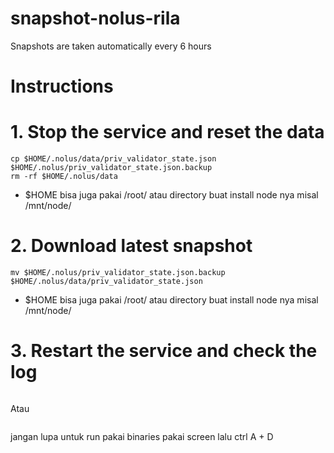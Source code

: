 # snapshot-nolus-rila

Snapshots are taken automatically every 6 hours

# Instructions
# 1. Stop the service and reset the data

```sudo systemctl stop nolusd
cp $HOME/.nolus/data/priv_validator_state.json $HOME/.nolus/priv_validator_state.json.backup
rm -rf $HOME/.nolus/data
```
* $HOME bisa juga pakai /root/ atau directory buat install node nya misal /mnt/node/

# 2. Download latest snapshot

```curl -L https://snapshots.achannode.xyz/nolus-testnet/snapshot_latest.tar.lz4 | tar -Ilz4 -xf - -C $HOME/.nolus
mv $HOME/.nolus/priv_validator_state.json.backup $HOME/.nolus/data/priv_validator_state.json
```
* $HOME bisa juga pakai /root/ atau directory buat install node nya misal /mnt/node/

# 3. Restart the service and check the log

```sudo systemctl start nolusd && sudo journalctl -u nolusd -f --no-hostname -o cat
```
Atau
```nolusd start / nolusd --home /mnt/node start (apabila directory di /mnt/node)
``` 

jangan lupa untuk run pakai binaries pakai screen lalu ctrl A + D

